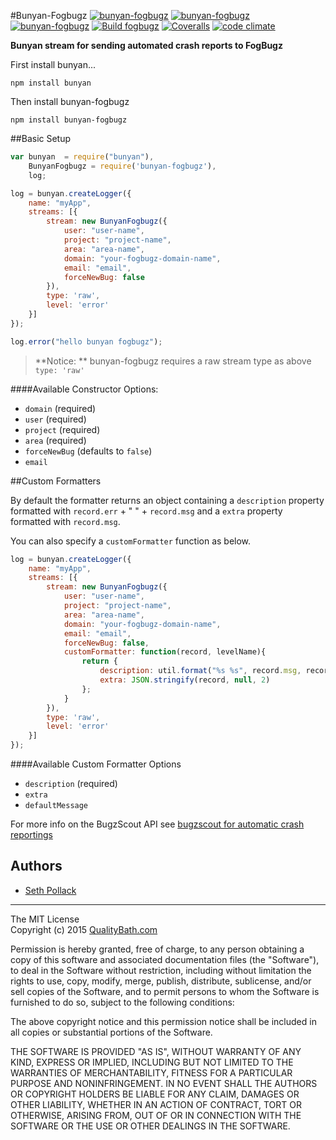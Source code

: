 #Bunyan-Fogbugz
[![bunyan-fogbugz](http://img.shields.io/npm/v/bunyan-fogbugz.svg?style=flat-square)](https://www.npmjs.com/package/bunyan-fogbugz)
[![bunyan-fogbugz](http://img.shields.io/npm/dm/bunyan-fogbugz.svg?style=flat-square)](https://www.npmjs.com/package/bunyan-fogbugz)
[![bunyan-fogbugz](http://img.shields.io/npm/l/bunyan-fogbugz.svg?style=flat-square)](https://www.npmjs.com/package/bunyan-fogbugz)
[![Build fogbugz](https://img.shields.io/travis/qualitybath/bunyan-fogbugz.svg?style=flat-square)](https://travis-ci.org/qualitybath/bunyan-fogbugz)
[![Coveralls](https://img.shields.io/coveralls/qualitybath/bunyan-fogbugz.svg?style=flat-square)](https://coveralls.io/r/qualitybath/bunyan-fogbugz)
[![code climate](https://img.shields.io/codeclimate/github/qualitybath/bunyan-fogbugz.svg?style=flat-square)](https://codeclimate.com/github/qualitybath/bunyan-fogbugz)

**Bunyan stream for sending automated crash reports to FogBugz**


First install bunyan...

```
npm install bunyan
```

Then install bunyan-fogbugz

```
npm install bunyan-fogbugz
```

##Basic Setup

```javascript
var bunyan  = require("bunyan"),
	BunyanFogbugz = require('bunyan-fogbugz'),
	log;

log = bunyan.createLogger({
	name: "myApp",
	streams: [{
		stream: new BunyanFogbugz({
			user: "user-name",
			project: "project-name",
			area: "area-name",
			domain: "your-fogbugz-domain-name",
			email: "email",
			forceNewBug: false
		}),
		type: 'raw',
		level: 'error'
	}]
});

log.error("hello bunyan fogbugz");
```
> **Notice: ** bunyan-fogbugz requires a raw stream type as above `type: 'raw'`

####Available Constructor Options:
* `domain` (required)
* `user` (required)
* `project` (required)
* `area` (required)
* `forceNewBug` (defaults to `false`)
* `email`

##Custom Formatters

By default the formatter returns an object containing a  `description`  property formatted with `record.err` + " " + `record.msg` and a `extra` property formatted with `record.msg`.

 You can also specify a `customFormatter` function as below.

```javascript
log = bunyan.createLogger({
	name: "myApp",
	streams: [{
		stream: new BunyanFogbugz({
			user: "user-name",
			project: "project-name",
			area: "area-name",
			domain: "your-fogbugz-domain-name",
			email: "email",
			forceNewBug: false,
			customFormatter: function(record, levelName){
				return {
					description: util.format("%s %s", record.msg, record.err ? record.err : ""),
					extra: JSON.stringify(record, null, 2)
				};
			}
		}),
		type: 'raw',
		level: 'error'
	}]
});
```
####Available Custom Formatter Options
* `description` (required)
* `extra`
* `defaultMessage`

For more info on the BugzScout API see [bugzscout for automatic crash reportings](http://help.fogcreek.com/7566/bugzscout-for-automatic-crash-reporting)

## Authors
* [Seth Pollack](https://github.com/sethpollack)

***
The MIT License  
Copyright (c) 2015 [QualityBath.com](https://www.qualitybath.com/)

Permission is hereby granted, free of charge, to any person obtaining a copy of this software and associated documentation files (the "Software"), to deal in the Software without restriction, including without limitation the rights to use, copy, modify, merge, publish, distribute, sublicense, and/or sell copies of the Software, and to permit persons to whom the Software is furnished to do so, subject to the following conditions:

The above copyright notice and this permission notice shall be included in all copies or substantial portions of the Software.

THE SOFTWARE IS PROVIDED "AS IS", WITHOUT WARRANTY OF ANY KIND, EXPRESS OR IMPLIED, INCLUDING BUT NOT LIMITED TO THE WARRANTIES OF MERCHANTABILITY, FITNESS FOR A PARTICULAR PURPOSE AND NONINFRINGEMENT. IN NO EVENT SHALL THE AUTHORS OR COPYRIGHT HOLDERS BE LIABLE FOR ANY CLAIM, DAMAGES OR OTHER LIABILITY, WHETHER IN AN ACTION OF CONTRACT, TORT OR OTHERWISE, ARISING FROM, OUT OF OR IN CONNECTION WITH THE SOFTWARE OR THE USE OR OTHER DEALINGS IN THE SOFTWARE.
